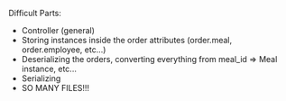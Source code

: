 Difficult Parts:
- Controller (general)
- Storing instances inside the order attributes (order.meal, order.employee, etc...)
- Deserializing the orders, converting everything from meal_id => Meal instance, etc...
- Serializing 
- SO MANY FILES!!!